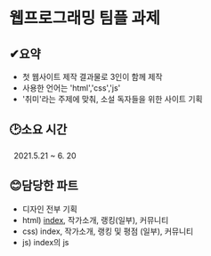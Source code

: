 # 웹프로그래밍 팀플 과제    
  
  
  ## ✔요약 
  - 첫 웹사이트 제작 결과물로 3인이 함께 제작
  - 사용한 언어는 'html','css','js'
  - '취미'라는 주제에 맞춰, 소설 독자들을 위한 사이트 기획   

  
  
  ## 🕑소요 시간
  &nbsp; 2021.5.21 ~ 6. 20    
    
    
  
  ## 😊담당한 파트
  - 디자인 전부 기획
  - html) [index](https://github.com/01star01ek/talking-world/blob/main/index.html), 작가소개, 랭킹(일부), 커뮤니티
  - css) index, 작가소개, 랭킹 및 평점 (일부), 커뮤니티
  - js) index의 js 
